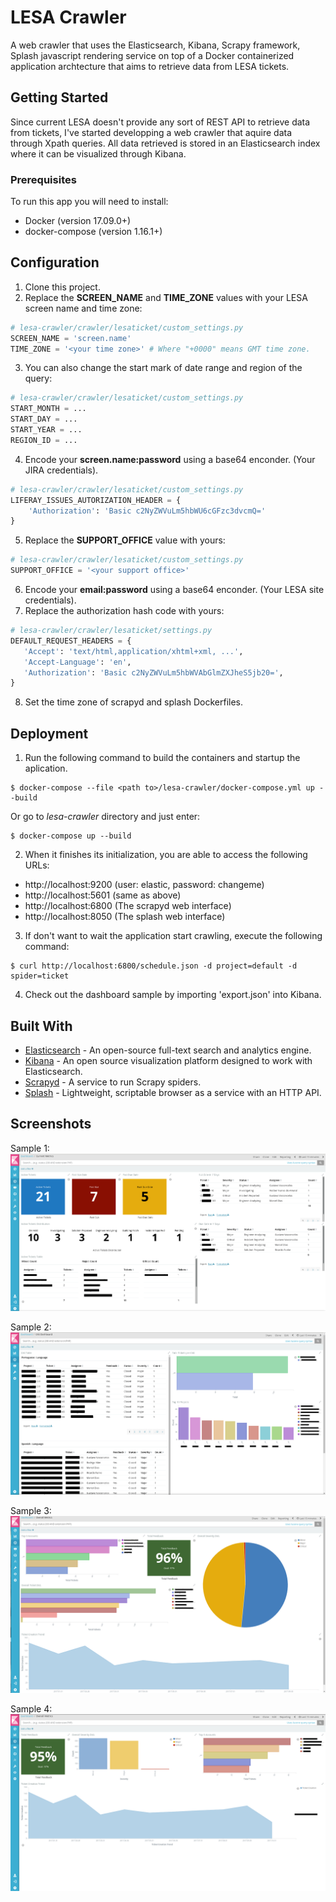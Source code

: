 # LESA Crawler

A web crawler that uses the Elasticsearch, Kibana, Scrapy framework, Splash javascript rendering service on top of a Docker containerized application archtecture that aims to retrieve data from LESA tickets.

## Getting Started

Since current LESA doesn't provide any sort of REST API to retrieve data from tickets, I've started developping a web crawler that aquire data through Xpath queries. All data retrieved is stored in an Elasticsearch index where it can be visualized through Kibana.

### Prerequisites

To run this app you will need to install:
* Docker (version 17.09.0+)
* docker-compose (version 1.16.1+)

## Configuration

1. Clone this project.
2. Replace the **SCREEN_NAME** and **TIME_ZONE** values with your LESA screen name and time zone:
```python
# lesa-crawler/crawler/lesaticket/custom_settings.py
SCREEN_NAME = 'screen.name'
TIME_ZONE = '<your time zone>' # Where "+0000" means GMT time zone.
```
3. You can also change the start mark of date range and region of the query:
```python
# lesa-crawler/crawler/lesaticket/custom_settings.py
START_MONTH = ...
START_DAY = ...
START_YEAR = ...
REGION_ID = ...
```
4. Encode your **screen.name:password** using a base64 enconder. (Your JIRA credentials).
```python
# lesa-crawler/crawler/lesaticket/custom_settings.py
LIFERAY_ISSUES_AUTORIZATION_HEADER = {
    'Authorization': 'Basic c2NyZWVuLm5hbWU6cGFzc3dvcmQ='
}
```
5. Replace the **SUPPORT_OFFICE** value with yours:
```python
# lesa-crawler/crawler/lesaticket/custom_settings.py
SUPPORT_OFFICE = '<your support office>'
```
6. Encode your **email:password** using a base64 enconder. (Your LESA site credentials).
7. Replace the authorization hash code with yours: 
```python
# lesa-crawler/crawler/lesaticket/settings.py
DEFAULT_REQUEST_HEADERS = {
   'Accept': 'text/html,application/xhtml+xml, ...',
   'Accept-Language': 'en',
   'Authorization': 'Basic c2NyZWVuLm5hbWVAbGlmZXJheS5jb20=',
}
```
8. Set the time zone of scrapyd and splash Dockerfiles.

## Deployment

1. Run the following command to build the containers and startup the aplication.  
```
$ docker-compose --file <path to>/lesa-crawler/docker-compose.yml up --build
```
Or go to *lesa-crawler* directory and just enter:
```
$ docker-compose up --build
```
2. When it finishes its initialization, you are able to access the following URLs:
* http://localhost:9200 (user: elastic, password: changeme)
* http://localhost:5601 (same as above)
* http://localhost:6800 (The scrapyd web interface)
* http://localhost:8050 (The splash web interface)
3. If don't want to wait the application start crawling, execute the following command:
```
$ curl http://localhost:6800/schedule.json -d project=default -d spider=ticket
```
4. Check out the dashboard sample by importing 'export.json' into Kibana.

## Built With

* [Elasticsearch](https://www.elastic.co/guide/en/elasticsearch/reference/5.5/docker.html) - An open-source full-text search and analytics engine.
* [Kibana](https://www.elastic.co/guide/en/kibana/5.5/_configuring_kibana_on_docker.html) - An open source visualization platform designed to work with Elasticsearch.
* [Scrapyd](https://hub.docker.com/r/vimagick/scrapyd/) - A service to run Scrapy spiders.
* [Splash](https://hub.docker.com/r/scrapinghub/splash/) - Lightweight, scriptable browser as a service with an HTTP API.

## Screenshots

Sample 1: ![Alt Text](https://github.com/walber/lesa-crawler/blob/master/screenshots/dashboard_1.png?raw=true)

Sample 2: ![Alt Text](https://github.com/walber/lesa-crawler/blob/master/screenshots/dashboard_2.png?raw=true)

Sample 3: ![Alt Text](https://github.com/walber/lesa-crawler/blob/master/screenshots/dashboard_3.png?raw=true)

Sample 4: ![Alt Text](https://github.com/walber/lesa-crawler/blob/master/screenshots/dashboard_4.png?raw=true)
